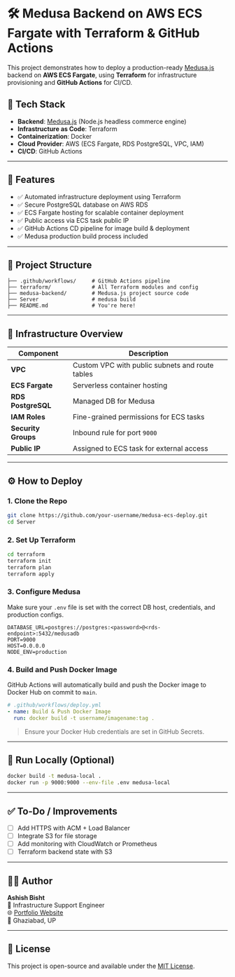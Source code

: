 # 🛠️ Medusa Backend on AWS ECS Fargate with Terraform & GitHub Actions

This project demonstrates how to deploy a production-ready [Medusa.js](https://medusajs.com/) backend on **AWS ECS Fargate**, using **Terraform** for infrastructure provisioning and **GitHub Actions** for CI/CD.

## 📆 Tech Stack

- **Backend**: [Medusa.js](https://medusajs.com/) (Node.js headless commerce engine)
- **Infrastructure as Code**: Terraform
- **Containerization**: Docker
- **Cloud Provider**: AWS (ECS Fargate, RDS PostgreSQL, VPC, IAM)
- **CI/CD**: GitHub Actions

---

## 🚀 Features

- ✅ Automated infrastructure deployment using Terraform
- ✅ Secure PostgreSQL database on AWS RDS
- ✅ ECS Fargate hosting for scalable container deployment
- ✅ Public access via ECS task public IP
- ✅ GitHub Actions CD pipeline for image build & deployment
- ✅ Medusa production build process included

---

## 📁 Project Structure

```
├── .github/workflows/     # GitHub Actions pipeline
├── terraform/             # All Terraform modules and config
├── medusa-backend/        # Medusa.js project source code
├── Server                 # medusa build
├── README.md              # You're here!
```

---

## 🧱 Infrastructure Overview

| Component       | Description                                     |
|----------------|-------------------------------------------------|
| **VPC**        | Custom VPC with public subnets and route tables |
| **ECS Fargate**| Serverless container hosting                    |
| **RDS PostgreSQL** | Managed DB for Medusa                     |
| **IAM Roles**  | Fine-grained permissions for ECS tasks          |
| **Security Groups** | Inbound rule for port `9000`              |
| **Public IP**  | Assigned to ECS task for external access        |

---

## ⚙️ How to Deploy

### 1. Clone the Repo

```bash
git clone https://github.com/your-username/medusa-ecs-deploy.git
cd Server
```

### 2. Set Up Terraform

```bash
cd terraform
terraform init
terraform plan
terraform apply
```

### 3. Configure Medusa

Make sure your `.env` file is set with the correct DB host, credentials, and production configs.

```env
DATABASE_URL=postgres://postgres:<password>@<rds-endpoint>:5432/medusadb
PORT=9000
HOST=0.0.0.0
NODE_ENV=production
```

### 4. Build and Push Docker Image

GitHub Actions will automatically build and push the Docker image to Docker Hub on commit to `main`.

```yaml
# .github/workflows/deploy.yml
- name: Build & Push Docker Image
  run: docker build -t username/imagename:tag .
```

> Ensure your Docker Hub credentials are set in GitHub Secrets.

---

## 🐳 Run Locally (Optional)

```bash
docker build -t medusa-local .
docker run -p 9000:9000 --env-file .env medusa-local
```

---

## ✅ To-Do / Improvements

- [ ] Add HTTPS with ACM + Load Balancer
- [ ] Integrate S3 for file storage
- [ ] Add monitoring with CloudWatch or Prometheus
- [ ] Terraform backend state with S3

---

## 👨‍💼 Author

**Ashish Bisht**  
💼 Infrastructure Support Engineer  
🌐 [Portfolio Website](https://portfoliowebsite-ebon-eta.vercel.app/)  
📍 Ghaziabad, UP  

---

## 📝 License

This project is open-source and available under the [MIT License](LICENSE).

